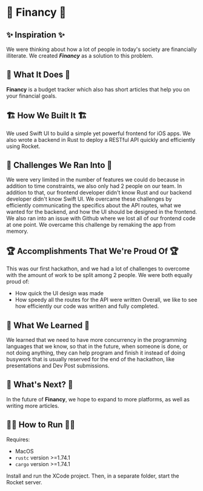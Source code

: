 #  💸 Financy 💸
## ✨ Inspiration ✨
We were thinking about how a lot of people in today's society are financially illiterate.
We created ***Financy*** as a solution to this problem.
## 🤖 What It Does 🤖
__Financy__ is a budget tracker which also has short articles that help you
on your financial goals.
## 🏗 How We Built It 🏗
We used Swift UI to build a simple yet powerful frontend for iOS apps. We also wrote a backend in Rust to deploy a RESTful API quickly and efficiently using Rocket.
## 🧩 Challenges We Ran Into 🧩
We were very limited in the number of features we could do because in addition to time constraints, we also only had 2 people on our team. In addition to that, our frontend developer didn't know Rust and our backend developer didn't know Swift UI. We overcame these challenges by efficiently communicating the specifics about the API routes, what we wanted for the backend, and how the UI should be designed in the frontend. We also ran into an issue with Github where we lost all of our frontend code at one point. We
overcame this challenge by remaking the app from memory.
## 🏆 Accomplishments That We're Proud Of 🏆
This was our first hackathon, and we had a lot of challenges to overcome with the amount of work to be split among 2 people. We were both equally proud of:
- How quick the UI design was made
- How speedy all the routes for the API were written
  Overall, we like to see how efficiently our code was written and fully completed.
## 📖 What We Learned 📖
We learned that we need to have more concurrency in the programming languages that we know, so that in the future, when someone is done, or not doing anything, they can help program and finish it instead of doing busywork that is usually reserved for the end of the hackathon, like presentations and Dev Post submissions.
## 👀 What's Next? 👀
In the future of __Financy__, we hope to expand to more platforms, as well as writing more articles.
## 👨‍💻 How to Run 👨‍💻
Requires:
- MacOS
- `rustc` version >=1.74.1
- `cargo` version >=1.74.1

Install and run the XCode project. Then, in a separate folder, start the Rocket server.